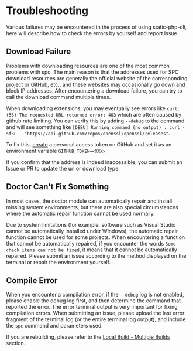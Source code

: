 # Troubleshooting

Various failures may be encountered in the process of using static-php-cli, 
here will describe how to check the errors by yourself and report Issue.

## Download Failure

Problems with downloading resources are one of the most common problems with spc. 
The main reason is that the addresses used for SPC download resources are generally the official website of the corresponding project or GitHub, etc.,
and these websites may occasionally go down and block IP addresses.
After encountering a download failure, 
you can try to call the download command multiple times. 

When downloading extensions, you may eventually see errors like `curl: (56) The requested URL returned error: 403` which are often caused by github rate limiting.
You can verify this by adding `--debug` to the command and will see something like `[DEBU] Running command (no output) : curl -sfSL   "https://api.github.com/repos/openssl/openssl/releases"`.

To fix this, [create](https://github.com/settings/tokens) a personal access token on GitHub and set it as an environment variable `GITHUB_TOKEN=<XXX>`.

If you confirm that the address is indeed inaccessible, 
you can submit an Issue or PR to update the url or download type.

## Doctor Can't Fix Something

In most cases, the doctor module can automatically repair and install missing system environments, 
but there are also special circumstances where the automatic repair function cannot be used normally.

Due to system limitations (for example, software such as Visual Studio cannot be automatically installed under Windows),
the automatic repair function cannot be used for some projects.
When encountering a function that cannot be automatically repaired, 
if you encounter the words `Some check items can not be fixed`,
it means that it cannot be automatically repaired.
Please submit an issue according to the method displayed on the terminal or repair the environment yourself.

## Compile Error

When you encounter a compilation error, if the `--debug` log is not enabled, please enable the debug log first,
and then determine the command that reported the error.
The error terminal output is very important for fixing compilation errors.
When submitting an issue, please upload the last error fragment of the terminal log (or the entire terminal log output),
and include the `spc` command and parameters used.

If you are rebuilding, please refer to the [Local Build - Multiple Builds](./manual-build#multiple-builds) section.
